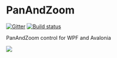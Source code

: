 # PanAndZoom

[![Gitter](https://badges.gitter.im/wieslawsoltes/MatrixPanAndZoomDemo.svg)](https://gitter.im/wieslawsoltes/MatrixPanAndZoomDemo?utm_source=badge&utm_medium=badge&utm_campaign=pr-badge)
[![Build status](https://ci.appveyor.com/api/projects/status/2l6o2ondbbn6mmwh/branch/master?svg=true)](https://ci.appveyor.com/project/wieslawsoltes/matrixpanandzoomdemo/branch/master)

PanAndZoom control for WPF and Avalonia

<a href='https://www.youtube.com/watch?v=dM_cRdEuksU' target='_blank'>![](https://i.ytimg.com/vi/dM_cRdEuksU/hqdefault.jpg)<a/>
